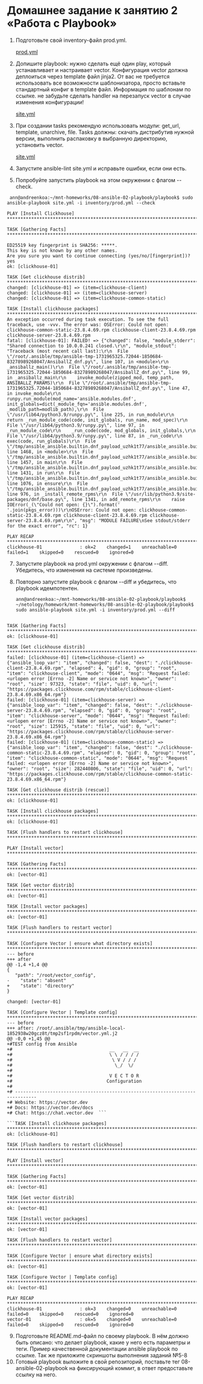 # Домашнее задание к занятию 2 «Работа с Playbook»

1. Подготовьте свой inventory-файл prod.yml.

   [prod.yml](https://github.com/AnyaAndreenko/mnt-homeworks/blob/MNT-video/08-ansible-02-playbook/playbook/inventory/prod.yml)
   
3. Допишите playbook: нужно сделать ещё один play, который устанавливает и настраивает vector. Конфигурация vector должна деплоиться через template файл jinja2. От вас не требуется использовать все возможности шаблонизатора, просто вставьте стандартный конфиг в template файл. Информация по шаблонам по ссылке. не забудьте сделать handler на перезапуск vector в случае изменения конфигурации!

   [site.yml](https://github.com/AnyaAndreenko/mnt-homeworks/blob/MNT-video/08-ansible-02-playbook/playbook/site.yml)


4. При создании tasks рекомендую использовать модули: get_url, template, unarchive, file.
Tasks должны: скачать дистрибутив нужной версии, выполнить распаковку в выбранную директорию, установить vector.

   [site.yml](https://github.com/AnyaAndreenko/mnt-homeworks/blob/MNT-video/08-ansible-02-playbook/playbook/site.yml)

5. Запустите ansible-lint site.yml и исправьте ошибки, если они есть.
6. Попробуйте запустить playbook на этом окружении с флагом --check.

   
  ``` ann@andreenkoa:~/mnt-homeworks/08-ansible-02-playbook/playbook$ sudo ansible-playbook site.yml -i inventory/prod.yml --check```
```
PLAY [Install Clickhouse] **********************************************************************************************************************************************************************************************************************************************

TASK [Gathering Facts] *************************************************************************************************************************************************************************************************************************************************

ED25519 key fingerprint is SHA256: *****.
This key is not known by any other names.
Are you sure you want to continue connecting (yes/no/[fingerprint])? yes
ok: [clickhouse-01]

TASK [Get clickhouse distrib] ******************************************************************************************************************************************************************************************************************************************
changed: [clickhouse-01] => (item=clickhouse-client)
changed: [clickhouse-01] => (item=clickhouse-server)
changed: [clickhouse-01] => (item=clickhouse-common-static)

TASK [Install clickhouse packages] *************************************************************************************************************************************************************************************************************************************
An exception occurred during task execution. To see the full traceback, use -vvv. The error was: OSError: Could not open: clickhouse-common-static-23.8.4.69.rpm clickhouse-client-23.8.4.69.rpm clickhouse-server-23.8.4.69.rpm
fatal: [clickhouse-01]: FAILED! => {"changed": false, "module_stderr": "Shared connection to 10.0.0.241 closed.\r\n", "module_stdout": "Traceback (most recent call last):\r\n  File \"/root/.ansible/tmp/ansible-tmp-1731965325.72044-1850684-83278989268047/AnsiballZ_dnf.py\", line 107, in <module>\r\n    _ansiballz_main()\r\n  File \"/root/.ansible/tmp/ansible-tmp-1731965325.72044-1850684-83278989268047/AnsiballZ_dnf.py\", line 99, in _ansiballz_main\r\n    invoke_module(zipped_mod, temp_path, ANSIBALLZ_PARAMS)\r\n  File \"/root/.ansible/tmp/ansible-tmp-1731965325.72044-1850684-83278989268047/AnsiballZ_dnf.py\", line 47, in invoke_module\r\n    runpy.run_module(mod_name='ansible.modules.dnf', init_globals=dict(_module_fqn='ansible.modules.dnf', _modlib_path=modlib_path),\r\n  File \"/usr/lib64/python3.9/runpy.py\", line 225, in run_module\r\n    return _run_module_code(code, init_globals, run_name, mod_spec)\r\n  File \"/usr/lib64/python3.9/runpy.py\", line 97, in _run_module_code\r\n    _run_code(code, mod_globals, init_globals,\r\n  File \"/usr/lib64/python3.9/runpy.py\", line 87, in _run_code\r\n    exec(code, run_globals)\r\n  File \"/tmp/ansible_ansible.builtin.dnf_payload_uzhk1t77/ansible_ansible.builtin.dnf_payload.zip/ansible/modules/dnf.py\", line 1468, in <module>\r\n  File \"/tmp/ansible_ansible.builtin.dnf_payload_uzhk1t77/ansible_ansible.builtin.dnf_payload.zip/ansible/modules/dnf.py\", line 1457, in main\r\n  File \"/tmp/ansible_ansible.builtin.dnf_payload_uzhk1t77/ansible_ansible.builtin.dnf_payload.zip/ansible/modules/dnf.py\", line 1431, in run\r\n  File \"/tmp/ansible_ansible.builtin.dnf_payload_uzhk1t77/ansible_ansible.builtin.dnf_payload.zip/ansible/modules/dnf.py\", line 1076, in ensure\r\n  File \"/tmp/ansible_ansible.builtin.dnf_payload_uzhk1t77/ansible_ansible.builtin.dnf_payload.zip/ansible/modules/dnf.py\", line 976, in _install_remote_rpms\r\n  File \"/usr/lib/python3.9/site-packages/dnf/base.py\", line 1341, in add_remote_rpms\r\n    raise IOError(_(\"Could not open: {}\").format(' '.join(pkgs_error)))\r\nOSError: Could not open: clickhouse-common-static-23.8.4.69.rpm clickhouse-client-23.8.4.69.rpm clickhouse-server-23.8.4.69.rpm\r\n", "msg": "MODULE FAILURE\nSee stdout/stderr for the exact error", "rc": 1}

PLAY RECAP *************************************************************************************************************************************************************************************************************************************************************
clickhouse-01              : ok=2    changed=1    unreachable=0    failed=1    skipped=0    rescued=0    ignored=0  
  ``` 
   
   
7. Запустите playbook на prod.yml окружении с флагом --diff. Убедитесь, что изменения на системе произведены.
8. Повторно запустите playbook с флагом --diff и убедитесь, что playbook идемпотентен.

   
     ```ann@andreenkoa:~/mnt-homeworks/08-ansible-02-playbook/playbook$ ~/netology/homework/mnt-homeworks/08-ansible-02-playbook/playbook$ sudo ansible-playbook site.yml -i inventory/prod.yml --diff  ```


  ```PLAY [Install Clickhouse] **********************************************************************************************************************************************************************************************************************************************

TASK [Gathering Facts] *************************************************************************************************************************************************************************************************************************************************
ok: [clickhouse-01]

TASK [Get clickhouse distrib] ******************************************************************************************************************************************************************************************************************************************
failed: [clickhouse-01] (item=clickhouse-client) => {"ansible_loop_var": "item", "changed": false, "dest": "./clickhouse-client-23.8.4.69.rpm", "elapsed": 4, "gid": 0, "group": "root", "item": "clickhouse-client", "mode": "0644", "msg": "Request failed: <urlopen error [Errno -2] Name or service not known>", "owner": "root", "size": 97323, "state": "file", "uid": 0, "url": "https://packages.clickhouse.com/rpm/stable/clickhouse-client-23.8.4.69.x86_64.rpm"}
failed: [clickhouse-01] (item=clickhouse-server) => {"ansible_loop_var": "item", "changed": false, "dest": "./clickhouse-server-23.8.4.69.rpm", "elapsed": 0, "gid": 0, "group": "root", "item": "clickhouse-server", "mode": "0644", "msg": "Request failed: <urlopen error [Errno -2] Name or service not known>", "owner": "root", "size": 125915, "state": "file", "uid": 0, "url": "https://packages.clickhouse.com/rpm/stable/clickhouse-server-23.8.4.69.x86_64.rpm"}
failed: [clickhouse-01] (item=clickhouse-common-static) => {"ansible_loop_var": "item", "changed": false, "dest": "./clickhouse-common-static-23.8.4.69.rpm", "elapsed": 0, "gid": 0, "group": "root", "item": "clickhouse-common-static", "mode": "0644", "msg": "Request failed: <urlopen error [Errno -2] Name or service not known>", "owner": "root", "size": 282440806, "state": "file", "uid": 0, "url": "https://packages.clickhouse.com/rpm/stable/clickhouse-common-static-23.8.4.69.x86_64.rpm"}

TASK [Get clickhouse distrib (rescue)] *********************************************************************************************************************************************************************************************************************************
ok: [clickhouse-01]

TASK [Install clickhouse packages] *************************************************************************************************************************************************************************************************************************************
ok: [clickhouse-01]

TASK [Flush handlers to restart clickhouse] ****************************************************************************************************************************************************************************************************************************

PLAY [Install vector] **************************************************************************************************************************************************************************************************************************************************

TASK [Gathering Facts] *************************************************************************************************************************************************************************************************************************************************
ok: [vector-01]

TASK [Get vector distrib] **********************************************************************************************************************************************************************************************************************************************
ok: [vector-01]

TASK [Install vector packages] *****************************************************************************************************************************************************************************************************************************************
ok: [vector-01]

TASK [Flush handlers to restart vector] ********************************************************************************************************************************************************************************************************************************

TASK [Configure Vector | ensure what directory exists] *****************************************************************************************************************************************************************************************************************
--- before
+++ after
@@ -1,4 +1,4 @@
 {
     "path": "/root/vector_config",
-    "state": "absent"
+    "state": "directory"
 }

changed: [vector-01]

TASK [Configure Vector | Template config] ******************************************************************************************************************************************************************************************************************************
--- before
+++ after: /root/.ansible/tmp/ansible-local-1852938w20gcz8t/tmp2sf1rpdm/vector.yml.j2
@@ -0,0 +1,45 @@
+#TEST config from Ansible
+#                                    __   __  __
+#                                    \ \ / / / /
+#                                     \ V / / /
+#                                      \_/  \/
+#
+#                                    V E C T O R
+#                                   Configuration
+#
+# ------------------------------------------------------------------------------
+# Website: https://vector.dev
+# Docs: https://vector.dev/docs
+# Chat: https://chat.vector.dev  ```
  
  ```TASK [Install clickhouse packages] *************************************************************************************************************************************************************************************************************************************
ok: [clickhouse-01]

TASK [Flush handlers to restart clickhouse] ****************************************************************************************************************************************************************************************************************************

PLAY [Install vector] **************************************************************************************************************************************************************************************************************************************************

TASK [Gathering Facts] *************************************************************************************************************************************************************************************************************************************************
ok: [vector-01]

TASK [Get vector distrib] **********************************************************************************************************************************************************************************************************************************************
ok: [vector-01]

TASK [Install vector packages] *****************************************************************************************************************************************************************************************************************************************
ok: [vector-01]

TASK [Flush handlers to restart vector] ********************************************************************************************************************************************************************************************************************************

TASK [Configure Vector | ensure what directory exists] *****************************************************************************************************************************************************************************************************************
ok: [vector-01]

TASK [Configure Vector | Template config] ******************************************************************************************************************************************************************************************************************************
ok: [vector-01]

PLAY RECAP *************************************************************************************************************************************************************************************************************************************************************
clickhouse-01              : ok=3    changed=0    unreachable=0    failed=0    skipped=0    rescued=0    ignored=0   
vector-01                  : ok=5    changed=0    unreachable=0    failed=0    skipped=0    rescued=0    ignored=0   
```
9. Подготовьте README.md-файл по своему playbook. В нём должно быть описано: что делает playbook, какие у него есть параметры и теги. Пример качественной документации ansible playbook по ссылке. Так же приложите скриншоты выполнения заданий №5-8
10. Готовый playbook выложите в свой репозиторий, поставьте тег 08-ansible-02-playbook на фиксирующий коммит, в ответ предоставьте ссылку на него.
